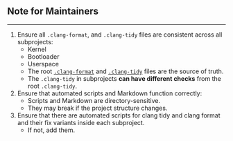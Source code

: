 ## Note for Maintainers

---

1. Ensure all `.clang-format`, and `.clang-tidy` files are consistent across all subprojects:
    - Kernel
    - Bootloader
    - Userspace
    - The root [`.clang-format`](../../.clang-format) and [`.clang-tidy`](../../.clang-tidy) files are the source of
      truth.
    - The `.clang-tidy` in subprojects **can have different checks** from the root `.clang-tidy`.
2. Ensure that automated scripts and Markdown function correctly:
    - Scripts and Markdown are directory-sensitive.
    - They may break if the project structure changes.
3. Ensure that there are automated scripts for clang tidy and clang format and their fix variants inside each
   subproject.
    - If not, add them. 